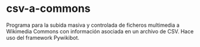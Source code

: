 # csv-a-commons
Programa para la subida masiva y controlada de ficheros multimedia a Wikimedia Commons con información asociada en un archivo de CSV. Hace uso del framework Pywikibot.
